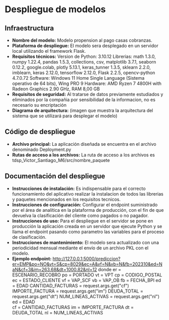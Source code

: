 # Despliegue de modelos

## Infraestructura

- **Nombre del modelo:** Modelo propension al pago casas cobranzas.
- **Plataforma de despliegue:** El modelo sera desplegado en un servidor local utilizando el framework Flask.
- **Requisitos técnicos:** 
	Version de Python: 3.10.12
	Librerias: math 1.3.0, numpy 1.22.4, pandas 1.5.3, collections, csv, matplotlib 3.7.1, seaborn 0.12.2, google.colab, plotly 5.13.1, keras_tunner 1.3.5, sklearn 2.2.0, imblearn, keras 2.12.0, tensorflow 2.12.0, Flask 2.2.5, opencv-python 4.7.0.72
	Software: Windows 11 Home Single Language (Sistema operativo de 64 bits), Wing PRO 9
	Hardware: AMD Ryzen 7 4800H with Radeon Graphics 2.90 GHz, RAM 8,00 GB
- **Requisitos de seguridad:** Al tratarse de datos previamente estudiados y eliminados por la compañia por sensibilidad de la informacion, no es necesario su encriptación
- **Diagrama de arquitectura:** (imagen que muestra la arquitectura del sistema que se utilizará para desplegar el modelo)

## Código de despliegue

- **Archivo principal:** La aplicación diseñada se encuentra en el archivo denominado Deployment.py
- **Rutas de acceso a los archivos:** La ruta de acceso a los archivos es tdsp_Victor_Santiago_M6/src/nombre_paquete


## Documentación del despliegue

- **Instrucciones de instalación:** Es indispensable para el correcto funcionamiento del aplicativo realizar la instalacion de todos las librerias y paquetes mencionados en los requisitos tecnicos.
- **Instrucciones de configuración:** Configurar el endpoint suministrado por el área de analítica en la plataforma de producción, con el fin de que devuelva la clasificación del cliente como pagados o no pagador.
- **Instrucciones de uso:** Para el despliegue en el servidor se pone en producción la aplicación creada en un servidor que ejecute Python y se llama el endpoint pasando como parametro las variables para el proceso de clasificación.
- **Instrucciones de mantenimiento:** El modelo sera actualizado con una periodicidad mensual mediante el envío de un archivo PKL con el modelo.
- **Ejemplo endpoint:** http://127.0.0.1:5000/prediccion?er=EMP&po=NO&vt=S&cp=8029&ec=A&vf=N&vb=N&fb=202310&ed=NaN&cf=3&im=263.68&dt=1000.82&nl=12
    donde
	er = ESCENARIO_RECOBRO
    po = PORTADO
    vt = VPT
    cp = CODIGO_POSTAL
    ec = ESTADO_CLIENTE
    vf = VAP_SCF
    vb = VAP_OB
    fb = FECHA_BPI
    ed = EDAD    CANTIDAD_FACTURAS = request.args.get("cf")
    IMPORTE_FACTURA    = request.args.get("im")
    DEUDA_TOTAL = request.args.get("dt")
    NUM_LINEAS_ACTIVAS = request.args.get("nl")
    ed = EDAD    
    cf = CANTIDAD_FACTURAS
    im = IMPORTE_FACTURA
    dt = DEUDA_TOTAL
    nl = NUM_LINEAS_ACTIVAS